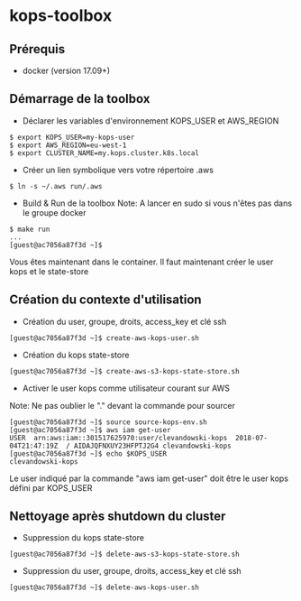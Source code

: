 # kops-toolbox

## Prérequis

* docker (version 17.09+)

## Démarrage de la toolbox

* Déclarer les variables d'environnement KOPS_USER et AWS_REGION
```
$ export KOPS_USER=my-kops-user
$ export AWS_REGION=eu-west-1
$ export CLUSTER_NAME=my.kops.cluster.k8s.local
```

* Créer un lien symbolique vers votre répertoire .aws
```
$ ln -s ~/.aws run/.aws
```

* Build & Run de la toolbox
Note: A lancer en sudo si vous n'êtes pas dans le groupe docker
```
$ make run
...
[guest@ac7056a87f3d ~]$
```

Vous êtes maintenant dans le container.
Il faut maintenant créer le user kops et le state-store

## Création du contexte d'utilisation

* Création du user, groupe, droits, access_key et clé ssh
```
[guest@ac7056a87f3d ~]$ create-aws-kops-user.sh
```

* Création du kops state-store
```
[guest@ac7056a87f3d ~]$ create-aws-s3-kops-state-store.sh
```

* Activer le user kops comme utilisateur courant sur AWS

Note: Ne pas oublier le "." devant la commande pour sourcer
```
[guest@ac7056a87f3d ~]$ source source-kops-env.sh
[guest@ac7056a87f3d ~]$ aws iam get-user
USER  arn:aws:iam::301517625970:user/clevandowski-kops  2018-07-04T21:47:19Z  / AIDAJQFNXUY23HFPTJ2G4 clevandowski-kops
[guest@ac7056a87f3d ~]$ echo $KOPS_USER 
clevandowski-kops
```
Le user indiqué par la commande "aws iam get-user" doit être le user kops défini par KOPS_USER

## Nettoyage après shutdown du cluster

* Suppression du kops state-store
```
[guest@ac7056a87f3d ~]$ delete-aws-s3-kops-state-store.sh
```

* Suppression du user, groupe, droits, access_key et clé ssh
```
[guest@ac7056a87f3d ~]$ delete-aws-kops-user.sh
```

